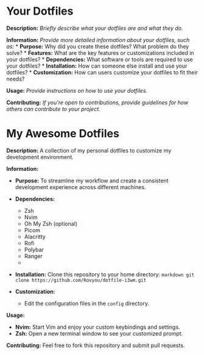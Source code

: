 # Your Dotfiles

**Description:**
*Briefly describe what your dotfiles are and what they do.*

**Information:**
*Provide more detailed information about your dotfiles, such as:*
    * **Purpose:** Why did you create these dotfiles? What problem do they solve?
    * **Features:** What are the key features or customizations included in your dotfiles?
    * **Dependencies:** What software or tools are required to use your dotfiles?
    * **Installation:** How can someone else install and use your dotfiles?
    * **Customization:** How can users customize your dotfiles to fit their needs?

**Usage:**
*Provide instructions on how to use your dotfiles.*

**Contributing:**
*If you're open to contributions, provide guidelines for how others can contribute to your project.*


# My Awesome Dotfiles

**Description:**
A collection of my personal dotfiles to customize my development environment.

**Information:**
* **Purpose:** To streamline my workflow and create a consistent development experience across different machines.
* **Dependencies:**
    * Zsh
    * Nvim
    * Oh My Zsh (optional)
    * Picom
    * Alacritty
    * Rofi
    * Polybar
    * Ranger
    * 
* **Installation:**
       Clone this repository to your home directory:
       ```markdown
       git clone https://github.com/Rovyou/dotfile-i3wm.git
       ```

* **Customization:**
    * Edit the configuration files in the `config` directory.

**Usage:**
* **Nvim:** Start Vim and enjoy your custom keybindings and settings.
* **Zsh:** Open a new terminal window to see your customized prompt.

**Contributing:**
Feel free to fork this repository and submit pull requests.


